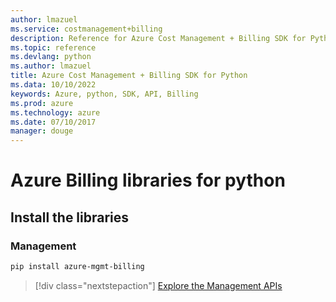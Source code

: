```yaml
---
author: lmazuel
ms.service: costmanagement+billing
description: Reference for Azure Cost Management + Billing SDK for Python
ms.topic: reference
ms.devlang: python
ms.author: lmazuel
title: Azure Cost Management + Billing SDK for Python
ms.data: 10/10/2022
keywords: Azure, python, SDK, API, Billing
ms.prod: azure
ms.technology: azure
ms.date: 07/10/2017
manager: douge
---
```

# Azure Billing libraries for python

## Install the libraries


### Management

```bash
pip install azure-mgmt-billing
```
> [!div class="nextstepaction"]
> [Explore the Management APIs](/python/api/overview/azure/billing/management)